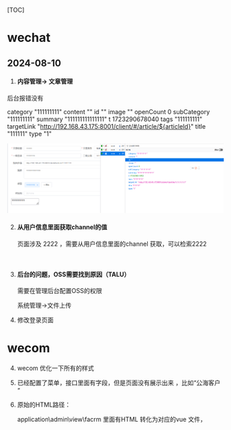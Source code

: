 

[TOC]

# wechat

## 2024-08-10

1. ####  内容管理-> 文章管理

 后台报错没有

   category	"111111111"
   content	""
   id	""
   image	""
   openCount	0
   subCategory	"111111111"
   summary	"111111111111111"
   t	1723290678040
   tags	"111111111"
   targetLink	"http://192.168.43.175:8001/client/#/article/${articleId}"
   title	"111111"
   type	"1"


![1723291077287](/images/cms-0001.png)

2. ####   从用户信息里面获取channel的值

   页面涉及 2222 ，需要从用户信息里面的channel 获取，可以检索2222



​    

3. #### 后台的问题，OSS需要找到原因（TALU）

   需要在管理后台配置OSS的权限

   系统管理->文件上传



4. 修改登录页面





# wecom

4. wecom 优化一下所有的样式

5. 已经配置了菜单，接口里面有字段，但是页面没有展示出来 ，比如“公海客户 ”

6. 原始的HTML路径：

   application\admin\view\facrm 里面有HTML  转化为对应的vue 文件，

